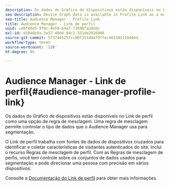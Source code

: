 ```yaml
---
description: Os dados do Gráfico de dispositivos estão disponíveis no Link de perfil como uma opção de regra de mesclagem. Uma regra de mesclagem permite controlar o tipo de dados que o Audience Manager usa para segmentação.
seo-description: Device Graph data is available in Profile Link as a merge rule option. A merge rule lets you control the type of data Audience Manager uses for segmentation.
seo-title: Audience Manager - Profile Link
title: Audience Manager - Link de perfil
uuid: cebf40e5-9f0c-4e59-b4a7-73696fa2dadc
exl-id: d1846b9a-3a57-40d4-94c2-331de2916000
source-git-commit: 573744525fcc00f35540af9ffec46530111940ed
workflow-type: tm+mt
source-wordcount: '128'
ht-degree: 0%

---
```


# Audience Manager - Link de perfil{#audience-manager-profile-link}

Os dados do Gráfico de dispositivos estão disponíveis no Link de perfil como uma opção de regra de mesclagem. Uma regra de mesclagem permite controlar o tipo de dados que o Audience Manager usa para segmentação.

O Link de perfil trabalha com fontes de dados de dispositivos cruzados para identificar e coletar características de visitantes autenticados do site. Inclui o recurso Regras de mesclagem de perfil. Com as Regras de mesclagem de perfis, você tem controle sobre os conjuntos de dados usados para segmentação e pode direcionar uma pessoa com precisão em vários dispositivos.

Consulte a [Documentação do Link de perfil](https://docs.adobe.com/content/help/en/audience-manager/user-guide/features/profile-merge-rules/merge-rules-overview.html) para obter mais informações.
